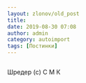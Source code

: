 ```yaml
---
layout: zlonov/old_post
title: 
date: 2019-08-30 07:08
author: admin
category: autoimport
tags: [Постинки]
---
```

<!-- wp:image {"id":73242, "align": "center"} -->
<div class="wp-block-image"><figure class="aligncenter"><img src="/assets/uploads/image.png" alt="" class="wp-image-73242" /></figure></div>
<!-- /wp:image -->


Шредер (c) С М К

